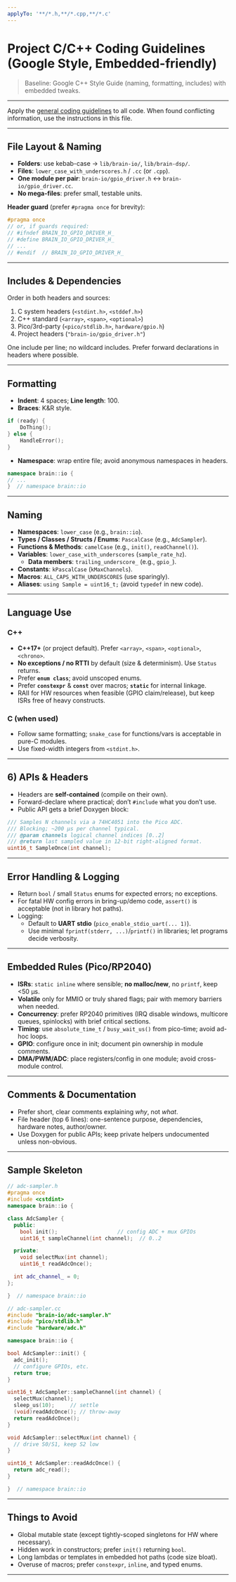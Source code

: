 ```yaml
---
applyTo: '**/*.h,**/*.cpp,**/*.c'
---
```

# Project C/C++ Coding Guidelines (Google Style, Embedded-friendly)

> Baseline: Google C++ Style Guide (naming, formatting, includes) with embedded tweaks.

---

Apply the [general coding guidelines](../instructions/general-coding-guidelines.instructions.md) to all code. When found conflicting information, use the instructions in this file.

---

## File Layout & Naming
- **Folders**: use kebab-case → `lib/brain-io/`, `lib/brain-dsp/`.
- **Files**: `lower_case_with_underscores.h` / `.cc` (or `.cpp`).
- **One module per pair**: `brain-io/gpio_driver.h` ↔ `brain-io/gpio_driver.cc`.
- **No mega-files**: prefer small, testable units.

**Header guard** (prefer `#pragma once` for brevity):
```cpp
#pragma once
// or, if guards required:
// #ifndef BRAIN_IO_GPIO_DRIVER_H_
// #define BRAIN_IO_GPIO_DRIVER_H_
// ...
// #endif  // BRAIN_IO_GPIO_DRIVER_H_
```

---

## Includes & Dependencies
Order in both headers and sources:
1. C system headers (`<stdint.h>`, `<stddef.h>`)
2. C++ standard (`<array>`, `<span>`, `<optional>`)
3. Pico/3rd-party (`<pico/stdlib.h>`, `hardware/gpio.h`)
4. Project headers (`"brain-io/gpio_driver.h"`)

One include per line; no wildcard includes. Prefer forward declarations in headers where possible.

---

## Formatting
- **Indent**: 4 spaces; **Line length**: 100.
- **Braces**: K&R style.
```cpp
if (ready) {
    DoThing();
} else {
    HandleError();
}
```
- **Namespace**: wrap entire file; avoid anonymous namespaces in headers.
```cpp
namespace brain::io {
// ...
}  // namespace brain::io
```

---

## Naming
- **Namespaces**: `lower_case` (e.g., `brain::io`).
- **Types / Classes / Structs / Enums**: `PascalCase` (e.g., `AdcSampler`).
- **Functions & Methods**: `camelCase` (e.g., `init()`, `readChannel()`).
- **Variables**: `lower_case_with_underscores` (`sample_rate_hz`).
  - **Data members**: `trailing_underscore_` (e.g., `gpio_`).
- **Constants**: `kPascalCase` (`kMaxChannels`).
- **Macros**: `ALL_CAPS_WITH_UNDERSCORES` (use sparingly).
- **Aliases**: `using Sample = uint16_t;` (avoid `typedef` in new code).

---

## Language Use
### C++
- **C++17+** (or project default). Prefer `<array>`, `<span>`, `<optional>`, `<chrono>`.
- **No exceptions / no RTTI** by default (size & determinism). Use `Status` returns.
- Prefer **`enum class`**; avoid unscoped enums.
- Prefer **`constexpr`** & **`const`** over macros; **`static`** for internal linkage.
- RAII for HW resources when feasible (GPIO claim/release), but keep ISRs free of heavy constructs.

### C (when used)
- Follow same formatting; `snake_case` for functions/vars is acceptable in pure-C modules.
- Use fixed-width integers from `<stdint.h>`.

---

## 6) APIs & Headers
- Headers are **self-contained** (compile on their own).
- Forward-declare where practical; don’t `#include` what you don’t use.
- Public API gets a brief Doxygen block:
```cpp
/// Samples N channels via a 74HC4051 into the Pico ADC.
/// Blocking; ~200 µs per channel typical.
/// @param channels logical channel indices [0..2]
/// @return last sampled value in 12-bit right-aligned format.
uint16_t SampleOnce(int channel);
```

---

## Error Handling & Logging
- Return `bool` / small `Status` enums for expected errors; no exceptions.
- For fatal HW config errors in bring-up/demo code, `assert()` is acceptable (not in library hot paths).
- Logging:
  - Default to **UART stdio** (`pico_enable_stdio_uart(... 1)`).
  - Use minimal `fprintf(stderr, ...)`/`printf()` in libraries; let programs decide verbosity.

---

## Embedded Rules (Pico/RP2040)
- **ISRs**: `static inline` where sensible; **no malloc/new**, no `printf`, keep <50 µs.
- **Volatile** only for MMIO or truly shared flags; pair with memory barriers when needed.
- **Concurrency**: prefer RP2040 primitives (IRQ disable windows, multicore queues, spinlocks) with brief critical sections.
- **Timing**: use `absolute_time_t` / `busy_wait_us()` from pico-time; avoid ad-hoc loops.
- **GPIO**: configure once in init; document pin ownership in module comments.
- **DMA/PWM/ADC**: place registers/config in one module; avoid cross-module control.

---

## Comments & Documentation
- Prefer short, clear comments explaining *why*, not *what*.
- File header (top 6 lines): one-sentence purpose, dependencies, hardware notes, author/owner.
- Use Doxygen for public APIs; keep private helpers undocumented unless non-obvious.

---

## Sample Skeleton

```cpp
// adc-sampler.h
#pragma once
#include <cstdint>
namespace brain::io {

class AdcSampler {
  public:
    bool init();                   // config ADC + mux GPIOs
    uint16_t sampleChannel(int channel);  // 0..2

  private:
    void selectMux(int channel);
    uint16_t readAdcOnce();

  int adc_channel_ = 0;
};

}  // namespace brain::io
```

```cpp
// adc-sampler.cc
#include "brain-io/adc-sampler.h"
#include "pico/stdlib.h"
#include "hardware/adc.h"

namespace brain::io {

bool AdcSampler::init() {
  adc_init();
  // configure GPIOs, etc.
  return true;
}

uint16_t AdcSampler::sampleChannel(int channel) {
  selectMux(channel);
  sleep_us(10);     // settle
  (void)readAdcOnce(); // throw-away
  return readAdcOnce();
}

void AdcSampler::selectMux(int channel) {
  // drive S0/S1, keep S2 low
}

uint16_t AdcSampler::readAdcOnce() {
  return adc_read();
}

}  // namespace brain::io
```

---

## Things to Avoid
- Global mutable state (except tightly-scoped singletons for HW where necessary).
- Hidden work in constructors; prefer `init()` returning `bool`.
- Long lambdas or templates in embedded hot paths (code size bloat).
- Overuse of macros; prefer `constexpr`, `inline`, and typed enums.

---
